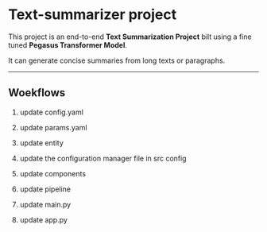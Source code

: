 # Text-summarizer project

This project is an end-to-end **Text Summarization Project** bilt using a fine tuned **Pegasus Transformer Model**.

It can generate concise summaries from long texts or paragraphs.

---


## Woekflows

1. update config.yaml
2. update params.yaml
3. update entity
4. update the configuration manager file in src config
5. update components
6. update pipeline
7. update main.py

8. update app.py
